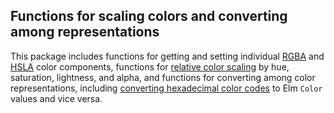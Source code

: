 ## Functions for scaling colors and converting among representations

This package includes functions for getting and setting individual
[RGBA](http://package.elm-lang.org/packages/danielnarey/elm-color-math/latest/ColorMath-Rgba)
and
[HSLA](http://package.elm-lang.org/packages/danielnarey/elm-color-math/latest/ColorMath-Hsla)
color components, functions for
[relative color scaling](http://package.elm-lang.org/packages/danielnarey/elm-color-math/latest/ColorMath-Scaling)
by hue, saturation, lightness, and alpha, and functions for converting among
color representations, including
[converting hexadecimal color codes](http://package.elm-lang.org/packages/danielnarey/elm-color-math/latest/ColorMath-Hex)
to Elm `Color` values and vice versa.
